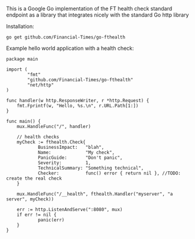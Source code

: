 This is a Google Go implementation of the FT health check standard endpoint as a library that integrates nicely with the standard Go http library

Installation:

    go get github.com/Financial-Times/go-fthealth

Example hello world application with a health check:

    package main

    import (
            "fmt"
            "github.com/Financial-Times/go-fthealth"
            "net/http"
    )

    func handler(w http.ResponseWriter, r *http.Request) {
        fmt.Fprintf(w, "Hello, %s.\n", r.URL.Path[1:])
    }
        
    func main() {
        mux.HandleFunc("/", handler)

        // health checks
        myCheck := fthealth.Check{
                BusinessImpact:   "blah",
                Name:             "My check",
                PanicGuide:       "Don't panic",
                Severity:         1,
                TechnicalSummary: "Something technical",
                Checker:          func() error { return nil }, //TODO: create the real check
        }

        mux.HandleFunc("/__health", fthealth.Handler("myserver", "a server", myCheck))

        err := http.ListenAndServe(":8080", mux)
        if err != nil {
                panic(err)
        }
    }


